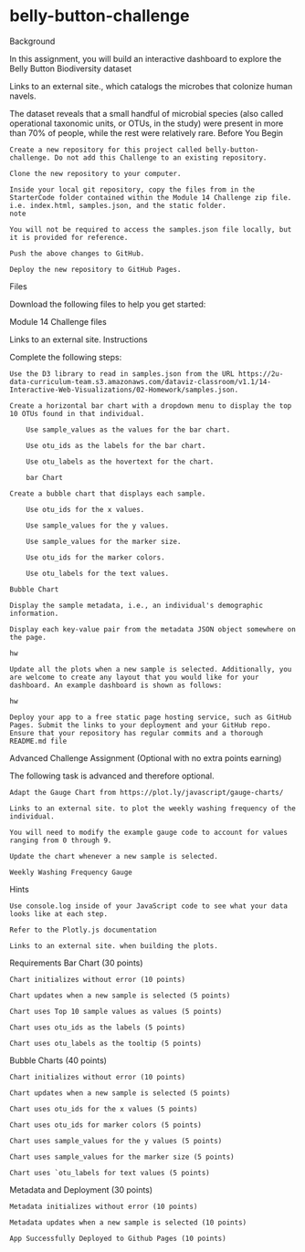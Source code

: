 # belly-button-challenge
Background

In this assignment, you will build an interactive dashboard to explore the Belly Button Biodiversity dataset

Links to an external site., which catalogs the microbes that colonize human navels.

The dataset reveals that a small handful of microbial species (also called operational taxonomic units, or OTUs, in the study) were present in more than 70% of people, while the rest were relatively rare.
Before You Begin

    Create a new repository for this project called belly-button-challenge. Do not add this Challenge to an existing repository.

    Clone the new repository to your computer.

    Inside your local git repository, copy the files from in the StarterCode folder contained within the Module 14 Challenge zip file. i.e. index.html, samples.json, and the static folder.
    note

    You will not be required to access the samples.json file locally, but it is provided for reference.

    Push the above changes to GitHub.

    Deploy the new repository to GitHub Pages.

Files

Download the following files to help you get started:

Module 14 Challenge files

Links to an external site.
Instructions

Complete the following steps:

    Use the D3 library to read in samples.json from the URL https://2u-data-curriculum-team.s3.amazonaws.com/dataviz-classroom/v1.1/14-Interactive-Web-Visualizations/02-Homework/samples.json.

    Create a horizontal bar chart with a dropdown menu to display the top 10 OTUs found in that individual.

        Use sample_values as the values for the bar chart.

        Use otu_ids as the labels for the bar chart.

        Use otu_labels as the hovertext for the chart.

        bar Chart

    Create a bubble chart that displays each sample.

        Use otu_ids for the x values.

        Use sample_values for the y values.

        Use sample_values for the marker size.

        Use otu_ids for the marker colors.

        Use otu_labels for the text values.

    Bubble Chart

    Display the sample metadata, i.e., an individual's demographic information.

    Display each key-value pair from the metadata JSON object somewhere on the page.

    hw

    Update all the plots when a new sample is selected. Additionally, you are welcome to create any layout that you would like for your dashboard. An example dashboard is shown as follows:

    hw

    Deploy your app to a free static page hosting service, such as GitHub Pages. Submit the links to your deployment and your GitHub repo. Ensure that your repository has regular commits and a thorough README.md file

Advanced Challenge Assignment (Optional with no extra points earning)

The following task is advanced and therefore optional.

    Adapt the Gauge Chart from https://plot.ly/javascript/gauge-charts/ 

    Links to an external site. to plot the weekly washing frequency of the individual.

    You will need to modify the example gauge code to account for values ranging from 0 through 9.

    Update the chart whenever a new sample is selected.

    Weekly Washing Frequency Gauge

Hints

    Use console.log inside of your JavaScript code to see what your data looks like at each step.

    Refer to the Plotly.js documentation 

    Links to an external site. when building the plots.

Requirements
Bar Chart (30 points)

    Chart initializes without error (10 points)

    Chart updates when a new sample is selected (5 points)

    Chart uses Top 10 sample values as values (5 points)

    Chart uses otu_ids as the labels (5 points)

    Chart uses otu_labels as the tooltip (5 points)

Bubble Charts (40 points)

    Chart initializes without error (10 points)

    Chart updates when a new sample is selected (5 points)

    Chart uses otu_ids for the x values (5 points)

    Chart uses otu_ids for marker colors (5 points)

    Chart uses sample_values for the y values (5 points)

    Chart uses sample_values for the marker size (5 points)

    Chart uses `otu_labels for text values (5 points)

Metadata and Deployment (30 points)

    Metadata initializes without error (10 points)

    Metadata updates when a new sample is selected (10 points)

    App Successfully Deployed to Github Pages (10 points)

